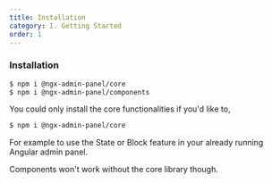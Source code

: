 ```yaml
---
title: Installation
category: I. Getting Started
order: 1
---
```


### Installation

```sh
$ npm i @ngx-admin-panel/core
$ npm i @ngx-admin-panel/components
```

You could only install the core functionalities if you'd like to,

```sh
$ npm i @ngx-admin-panel/core
```

For example to use the State or Block feature in your already running Angular admin panel. 

Components won't work without the core library though.